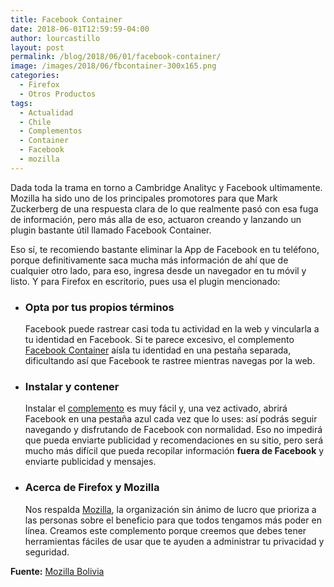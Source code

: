 ```yaml
---
title: Facebook Container
date: 2018-06-01T12:59:59-04:00
author: lourcastillo
layout: post
permalink: /blog/2018/06/01/facebook-container/
image: /images/2018/06/fbcontainer-300x165.png
categories:
  - Firefox
  - Otros Productos
tags:
  - Actualidad
  - Chile
  - Complementos
  - Container
  - Facebook
  - mozilla
---
```

Dada toda la trama en torno a Cambridge Analityc y Facebook ultimamente. Mozilla ha sido uno de los principales promotores para que Mark Zuckerberg de una respuesta clara de lo que realmente pasó con esa fuga de información, pero más alla de eso, actuaron creando y lanzando un plugin bastante útil llamado Facebook Container.

Eso sí, te recomiendo bastante eliminar la App de Facebook en tu teléfono, porque definitivamente saca mucha más información de ahí que de cualquier otro lado, para eso, ingresa desde un navegador en tu móvil y listo. Y para Firefox en escritorio, pues usa el plugin mencionado:

* ### Opta por tus propios términos
  
  Facebook puede rastrear casi toda tu actividad en la web y vincularla a tu identidad en Facebook. Si te parece excesivo, el complemento <a href="https://addons.mozilla.org/firefox/addon/facebook-container/" target="_blank" rel="noopener noreferrer">Facebook Container</a> aísla tu identidad en una pestaña separada, dificultando así que Facebook te rastree mientras navegas por la web.</li> 
  
* ### Instalar y contener
  
  Instalar el <a href="https://addons.mozilla.org/firefox/addon/facebook-container/" target="_blank" rel="noopener noreferrer">complemento</a> es muy fácil y, una vez activado, abrirá Facebook en una pestaña azul cada vez que lo uses: así podrás seguir navegando y disfrutando de Facebook con normalidad. Eso no impedirá que pueda enviarte publicidad y recomendaciones en su sitio, pero será mucho más difícil que pueda recopilar información **fuera de Facebook** y enviarte publicidad y mensajes.</li> 

* ### Acerca de Firefox y Mozilla
  
  Nos respalda <a href="https://www.mozilla.org/" target="_blank" rel="noopener noreferrer">Mozilla</a>, la organización sin ánimo de lucro que prioriza a las personas sobre el beneficio para que todos tengamos más poder en línea. Creamos este complemento porque creemos que debes tener herramientas fáciles de usar que te ayuden a administrar tu privacidad y seguridad.</li> </ul> 
  
**Fuente:** [Mozilla Bolivia](http://www.mozillabolivia.org/facebook-container/)